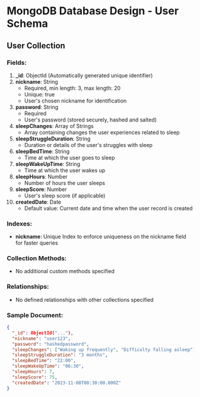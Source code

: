 # MongoDB Database Design - User Schema

## User Collection

### Fields:

1. **_id**: ObjectId (Automatically generated unique identifier)
2. **nickname**: String
    - Required, min length: 3, max length: 20
    - Unique: true
    - User's chosen nickname for identification
3. **password**: String
    - Required
    - User's password (stored securely, hashed and salted)
4. **sleepChanges**: Array of Strings
    - Array containing changes the user experiences related to sleep
5. **sleepStruggleDuration**: String
    - Duration or details of the user's struggles with sleep
6. **sleepBedTime**: String
    - Time at which the user goes to sleep
7. **sleepWakeUpTime**: String
    - Time at which the user wakes up
8. **sleepHours**: Number
    - Number of hours the user sleeps
9. **sleepScore**: Number
    - User's sleep score (if applicable)
10. **createdDate**: Date
    - Default value: Current date and time when the user record is created

### Indexes:
- **nickname**: Unique Index to enforce uniqueness on the nickname field for faster queries

### Collection Methods:
- No additional custom methods specified

### Relationships:
- No defined relationships with other collections specified

### Sample Document:
```json
{
  "_id": ObjectId("..."),
  "nickname": "user123",
  "password": "hashedpassword",
  "sleepChanges": ["Waking up frequently", "Difficulty falling asleep"],
  "sleepStruggleDuration": "3 months",
  "sleepBedTime": "22:00",
  "sleepWakeUpTime": "06:30",
  "sleepHours": 7,
  "sleepScore": 75,
  "createdDate": "2023-11-08T08:30:00.000Z"
}